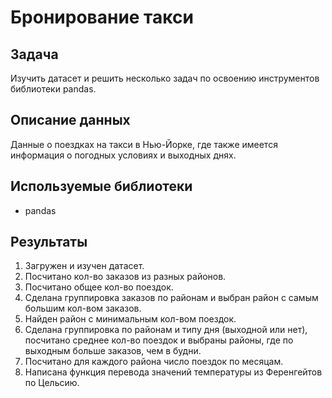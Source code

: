 # Бронирование такси

## Задача
Изучить датасет и решить несколько задач по освоению инструментов библиотеки pandas.

## Описание данных
Данные о поездках на такси в Нью-Йорке, где также имеется информация о погодных условиях и выходных днях.

## Используемые библиотеки
- pandas

## Результаты
1. Загружен и изучен датасет.
2. Посчитано кол-во заказов из разных районов.
3. Посчитано общее кол-во поездок.
4. Сделана группировка заказов по районам и выбран район с самым большим кол-вом заказов.
5. Найден район с минимальным кол-вом поездок.
6. Сделана группировка по районам и типу дня (выходной или нет), посчитано среднее кол-во поездок и выбраны районы, где по выходным больше заказов, чем в будни.
7. Посчитано для каждого района число поездок по месяцам.
8. Написана функция перевода значений температуры из Ференгейтов по Цельсию.